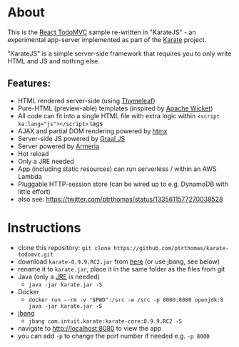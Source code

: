 # About
This is the [React TodoMVC](http://todomvc.com/examples/react/) sample re-written in "KarateJS" - an experimental app-server implemented as part of the [Karate](https://github.com/intuit/karate) project.

"KarateJS" is a simple server-side framework that requires you to only write HTML and JS and nothing else.

## Features:
* HTML rendered server-side (using [Thymeleaf](https://www.thymeleaf.org))
* Pure-HTML (preview-able) templates (inspired by [Apache Wicket](https://wicket.apache.org))
* All code can fit into a single HTML file with extra logic within `<script ka:lang="js"></script>` tags
* AJAX and partial DOM rendering powered by [htmx](https://htmx.org)
* Server-side JS powered by [Graal JS](https://www.graalvm.org)
* Server powered by [Armeria](https://armeria.dev)
* Hot reload
* Only a JRE needed
* App (including static resources) can run serverless / within an AWS Lambda
* Pluggable HTTP-session store (can be wired up to e.g. DynamoDB with little effort)
* also see: https://twitter.com/ptrthomas/status/1335611577270038528

# Instructions
* clone this repository: `git clone https://github.com/ptrthomas/karate-todomvc.git`
* download `karate-0.9.9.RC2.jar` from [here](https://dl.bintray.com/ptrthomas/karate/) (or use jbang, see below)
* rename it to `karate.jar`, place it in the same folder as the files from git
* Java (only a [JRE](http://www.oracle.com/technetwork/java/javase/downloads/index.html) is needed)
  * `java -jar karate.jar -S`
* Docker
  * `docker run --rm -v "$PWD":/src -w /src -p 8080:8080 openjdk:8 java -jar karate.jar -S`
* [jbang](https://www.jbang.dev)
  * `jbang com.intuit.karate:karate-core:0.9.9.RC2 -S`
* navigate to [http://localhost:8080](http://localhost:8080) to view the app
* you can add `-p` to change the port number if needed e.g. `-p 8000`
